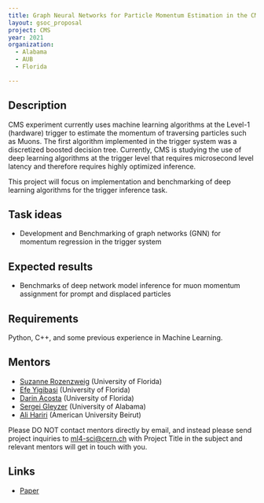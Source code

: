 ```yaml
---
title: Graph Neural Networks for Particle Momentum Estimation in the CMS Trigger System
layout: gsoc_proposal
project: CMS
year: 2021
organization:
  - Alabama
  - AUB
  - Florida

---
```


## Description

CMS experiment currently uses machine learning algorithms at the Level-1 (hardware) trigger to estimate the momentum of traversing particles such as Muons. The first algorithm implemented in the trigger system was a discretized boosted decision tree. Currently, CMS is studying the use of deep learning algorithms at the trigger level that requires microsecond level latency and therefore requires highly optimized inference. 

This project will focus on implementation and benchmarking of deep learning algorithms for the trigger inference task. 

## Task ideas
 * Development and Benchmarking of graph networks (GNN) for momentum regression in the trigger system
 
## Expected results
 *  Benchmarks of deep network model inference for muon momentum assignment for prompt and displaced particles

## Requirements
Python, C++, and some previous experience in Machine Learning. 

## Mentors
  * [Suzanne Rozenzweig](mailto:srhelfrich@ufl.edu) (University of Florida)
  * [Efe Yigibasi](mailto:efe.yigitbasi@cern.ch) (University of Florida)
  * [Darin Acosta](mailto:acostad@ufl.edu) (University of Florida)
  * [Sergei Gleyzer](mailto:Sergei.Gleyzer@cern.ch) (University of Alabama)
  * [Ali Hariri](mailto:aah71@mail.aub.edu) (American University Beirut)


Please DO NOT contact mentors directly by email, and instead please send project inquiries to [ml4-sci@cern.ch](mailto:ml4-sci@cern.ch) with Project Title in the subject and relevant mentors will get in touch with you. 


## Links
  * [Paper ](https://iopscience.iop.org/article/10.1088/1742-6596/1085/4/042042)